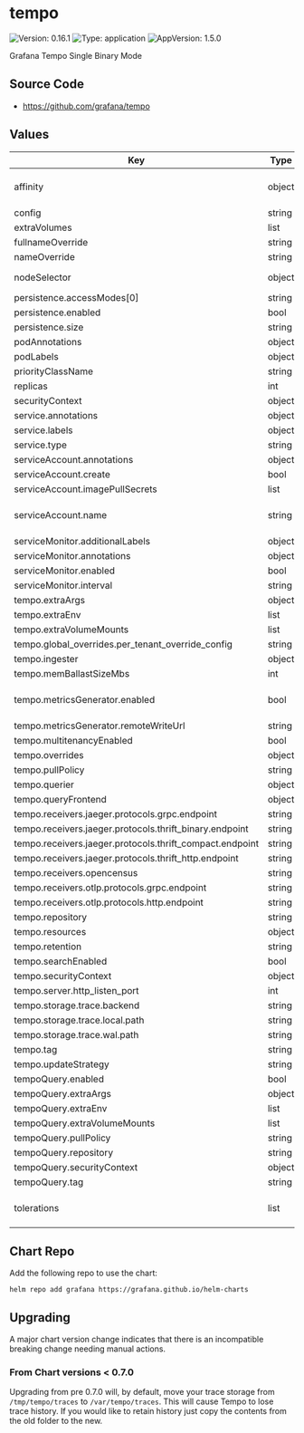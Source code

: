 # tempo

![Version: 0.16.1](https://img.shields.io/badge/Version-0.16.1-informational?style=flat-square) ![Type: application](https://img.shields.io/badge/Type-application-informational?style=flat-square) ![AppVersion: 1.5.0](https://img.shields.io/badge/AppVersion-1.5.0-informational?style=flat-square)

Grafana Tempo Single Binary Mode

## Source Code

* <https://github.com/grafana/tempo>

## Values

| Key | Type | Default | Description |
|-----|------|---------|-------------|
| affinity | object | `{}` | Affinity for pod assignment. See: https://kubernetes.io/docs/concepts/configuration/assign-pod-node/#affinity-and-anti-affinity |
| config | string | Dynamically generated tempo configmap | Tempo configuration file contents |
| extraVolumes | list | `[]` | Volumes to add |
| fullnameOverride | string | `""` | Overrides the chart's computed fullname |
| nameOverride | string | `""` | Overrides the chart's name |
| nodeSelector | object | `{}` | Node labels for pod assignment. See: https://kubernetes.io/docs/user-guide/node-selection/ |
| persistence.accessModes[0] | string | `"ReadWriteOnce"` |  |
| persistence.enabled | bool | `false` |  |
| persistence.size | string | `"10Gi"` |  |
| podAnnotations | object | `{}` | Pod Annotations |
| podLabels | object | `{}` | Pod (extra) Labels |
| priorityClassName | string | `nil` | The name of the PriorityClass |
| replicas | int | `1` |  |
| securityContext | object | `{}` | securityContext for container |
| service.annotations | object | `{}` |  |
| service.labels | object | `{}` |  |
| service.type | string | `"ClusterIP"` |  |
| serviceAccount.annotations | object | `{}` | Annotations for the service account |
| serviceAccount.create | bool | `true` | Specifies whether a ServiceAccount should be created |
| serviceAccount.imagePullSecrets | list | `[]` | Image pull secrets for the service account |
| serviceAccount.name | string | `nil` | The name of the ServiceAccount to use. If not set and create is true, a name is generated using the fullname template |
| serviceMonitor.additionalLabels | object | `{}` |  |
| serviceMonitor.annotations | object | `{}` |  |
| serviceMonitor.enabled | bool | `false` |  |
| serviceMonitor.interval | string | `""` |  |
| tempo.extraArgs | object | `{}` |  |
| tempo.extraEnv | list | `[]` | Environment variables to add |
| tempo.extraVolumeMounts | list | `[]` | Volume mounts to add |
| tempo.global_overrides.per_tenant_override_config | string | `"/conf/overrides.yaml"` |  |
| tempo.ingester | object | `{}` | Configuration options for the ingester |
| tempo.memBallastSizeMbs | int | `1024` |  |
| tempo.metricsGenerator.enabled | bool | `false` | If true, enables Tempo's metrics generator (https://grafana.com/docs/tempo/next/metrics-generator/) |
| tempo.metricsGenerator.remoteWriteUrl | string | `"http://prometheus.monitoring:9090/api/v1/write"` |  |
| tempo.multitenancyEnabled | bool | `false` |  |
| tempo.overrides | object | `{}` |  |
| tempo.pullPolicy | string | `"IfNotPresent"` |  |
| tempo.querier | object | `{}` | Configuration options for the querier |
| tempo.queryFrontend | object | `{}` | Configuration options for the query-fronted |
| tempo.receivers.jaeger.protocols.grpc.endpoint | string | `"0.0.0.0:14250"` |  |
| tempo.receivers.jaeger.protocols.thrift_binary.endpoint | string | `"0.0.0.0:6832"` |  |
| tempo.receivers.jaeger.protocols.thrift_compact.endpoint | string | `"0.0.0.0:6831"` |  |
| tempo.receivers.jaeger.protocols.thrift_http.endpoint | string | `"0.0.0.0:14268"` |  |
| tempo.receivers.opencensus | string | `nil` |  |
| tempo.receivers.otlp.protocols.grpc.endpoint | string | `"0.0.0.0:4317"` |  |
| tempo.receivers.otlp.protocols.http.endpoint | string | `"0.0.0.0:4318"` |  |
| tempo.repository | string | `"grafana/tempo"` |  |
| tempo.resources | object | `{}` |  |
| tempo.retention | string | `"24h"` |  |
| tempo.searchEnabled | bool | `false` | If true, enables Tempo's native search |
| tempo.securityContext | object | `{}` |  |
| tempo.server.http_listen_port | int | `3100` | HTTP server listen port |
| tempo.storage.trace.backend | string | `"local"` |  |
| tempo.storage.trace.local.path | string | `"/var/tempo/traces"` |  |
| tempo.storage.trace.wal.path | string | `"/var/tempo/wal"` |  |
| tempo.tag | string | `"1.5.0"` |  |
| tempo.updateStrategy | string | `"RollingUpdate"` |  |
| tempoQuery.enabled | bool | `true` | if False the tempo-query container is not deployed |
| tempoQuery.extraArgs | object | `{}` |  |
| tempoQuery.extraEnv | list | `[]` | Environment variables to add |
| tempoQuery.extraVolumeMounts | list | `[]` | Volume mounts to add |
| tempoQuery.pullPolicy | string | `"IfNotPresent"` |  |
| tempoQuery.repository | string | `"grafana/tempo-query"` |  |
| tempoQuery.securityContext | object | `{}` |  |
| tempoQuery.tag | string | `"1.5.0"` |  |
| tolerations | list | `[]` | Tolerations for pod assignment. See: https://kubernetes.io/docs/concepts/configuration/taint-and-toleration/ |

## Chart Repo

Add the following repo to use the chart:

```console
helm repo add grafana https://grafana.github.io/helm-charts
```

## Upgrading

A major chart version change indicates that there is an incompatible breaking change needing manual actions.

### From Chart versions < 0.7.0

Upgrading from pre 0.7.0 will, by default, move your trace storage from `/tmp/tempo/traces` to `/var/tempo/traces`.
This will cause Tempo to lose trace history. If you would like to retain history just copy the contents from the
old folder to the new.
